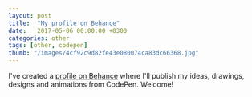 ```yaml
---
layout: post
title:  "My profile on Behance"
date:   2017-05-06 00:00:00 +0300
categories: other
tags: [other, codepen]
thumb: "/images/4cf92c9d82fe43e080074ca83dc66368.jpg"
---
```


I've created a <a href='https://www.behance.net/sfi0zy'>profile on Behance</a> where I'll publish my ideas, drawings, designs and animations from CodePen. Welcome!

